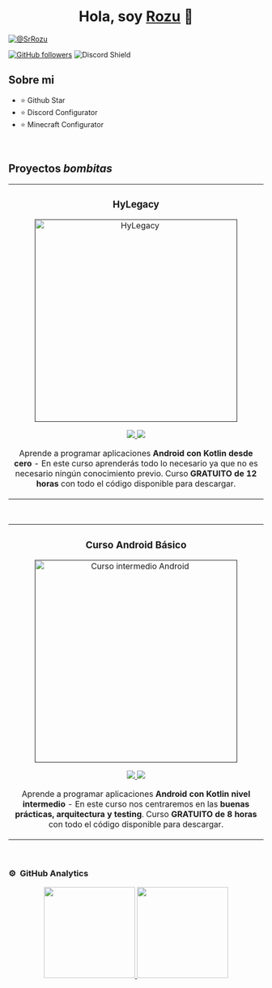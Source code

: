 <div align="center">
<h1 align="center">Hola, soy <a href="https://discord.gg/VqtP74juHG">Rozu</a> 👋</h1>
</div>
<a href="https://discord.gg/VqtP74juHG"><img src="https://i.imgur.com/4heFhRI.png" title="@SrRozu" /></a>

[![GitHub followers](https://img.shields.io/github/followers/SrRozu?style=social)](https://github.com/SrRozu)
![Discord Shield](https://discordapp.com/api/guilds/1033970090909110322/widget.png?style=shield)

## Sobre mi

- ⭐ Github Star 
- ⭐ Discord Configurator
- ⭐ Minecraft Configurator
<br>

## Proyectos *bombitas*
<table>
<tr>
<td width="50%">
<h3 align="center">HyLegacy</h3>
<div align="center">
<a href=""https://discord.gg/TxjjkeSWmF" target="_blank"><img src="https://i.imgur.com/MnQsIyI.png" width="400" alt="HyLegacy"></a>
<p>
<a href="https://github.com/ArisGuimera/Android-Expert" target="_blank">
<img src="https://img.shields.io/badge/CÓDIGO-ff9?style=for-the-badge&logo=github&logoColor=black">
</a>
<a href="https://youtu.be/vJapzH_46a8" target="_blank">
<img src="https://img.shields.io/badge/-Youtube-green?style=for-the-badge&color=fbfc40">
</a>
</p>
<p>Aprende a programar aplicaciones <strong>Android con Kotlin desde cero</strong> - En este curso aprenderás todo lo necesario ya que no es necesario ningún conocimiento previo. Curso <strong>GRATUITO de 12 horas</strong> con todo el código disponible para descargar.</p>                                                           
</table>                                                                                 
</div>
<br>

<table>
<tr>
<td width="100%">
<h3 align="center">Curso Android Básico</h3>
<div align="center">
<a href=""https://github.com/ArisGuimera/Android-Expert-Intermedio" target="_blank"><img src="https://i.imgur.com/V48W0sU.jpg" width="400" alt="Curso intermedio Android"></a>
<p>
<a href="https://github.com/ArisGuimera/Android-Expert-Intermedio" target="_blank">
<img src="https://img.shields.io/badge/CÓDIGO-ff9?style=for-the-badge&logo=github&logoColor=black">
</a>
<a href="https://youtu.be/UaR7GSNACsM" target="_blank">
<img src="https://img.shields.io/badge/-Youtube-green?style=for-the-badge&color=fbfc40">
</a>
</p>
<p>Aprende a programar aplicaciones <strong>Android con Kotlin nivel intermedio</strong> - En este curso nos centraremos en las <strong>buenas prácticas, arquitectura y testing</strong>. Curso <strong>GRATUITO de 8 horas</strong> con todo el código disponible para descargar.</p>
</div>
                                                                                      
</td>                                                    
</table>                                                                                 
</div>
<br>

### ⚙️ &nbsp;GitHub Analytics

<p align="center">
<a href="https://github.com/ArisGuimera">
  <img height="180em" src="https://github-readme-stats-eight-theta.vercel.app/api?username=ArisGuimera&show_icons=true&theme=algolia&include_all_commits=true&count_private=true"/>
  <img height="180em" src="https://github-readme-stats-eight-theta.vercel.app/api/top-langs/?username=ArisGuimera&layout=compact&langs_count=8&theme=algolia"/>
</a>
</p>
